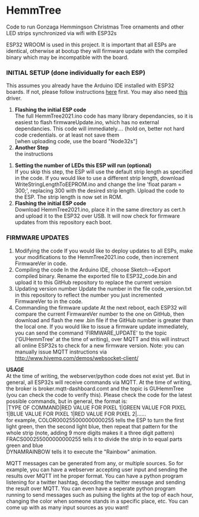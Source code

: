 # HemmTree
Code to run Gonzaga Hemmingson Christmas Tree ornaments and other LED strips synchronized via wifi with ESP32s

ESP32 WROOM is used in this project. 
It is important that all ESPs are identical, otherwise at bootup they will firmware update with the compiled binary which may be incompatible with the board.

### INITIAL SETUP (done individually for each ESP)
This assumes you already have the Arduino IDE installed with ESP32 boards. If not, please follow instructions <a href="https://randomnerdtutorials.com/installing-the-esp32-board-in-arduino-ide-windows-instructions/">here</a> first. You may also need <a href="https://www.silabs.com/developers/usb-to-uart-bridge-vcp-drivers">this</a> driver.
<ol>
  <li><b>Flashing the initial ESP code</b><br>
    The full HemmTree2021.ino code has many library dependancies, so it is easiest to flash firmwareUpdate.ino, which has no external dependancies. This code will immediately.... (hold on, better not hard code credentials. or at least not save them
    <br>[when uploading code, use the board "Node32s"]
  </li>
  <li><b>Another Step</b><br>
  the instructions
  </li>
</ol>



  1) <b>Setting the number of LEDs this ESP will run (optional)</b><br>
        If you skip this step, the ESP will use the default strip length as specified in the code. If you would like to use a different strip length, download WriteStringLengthToEEPROM.ino and change the line 'float param = 300;', replacing 300 with the desired strip length. Upload the code to the ESP. The strip length is now set in ROM.
  2) <b>Flashing the initial ESP code</b><br>
        Download HemmTree2021.ino, place it in the same directory as cert.h and upload it to the ESP32 over USB. It will now check for firmware updates from this repository each boot.
  

### FIRMWARE UPDATES
  1) Modifying the code
        If you would like to deploy updates to all ESPs, make your modifications to the HemmTree2021.ino code, then increment FirmwareVer in code.
  2) Compiling the code
        In the Arduino IDE, choose Sketch-->Export compiled binary. Rename the exported file to ESP32_code.bin and upload it to this GitHub repository to replace the current version
  3) Updating version number
        Update the number in the file code_version.txt in this repository to reflect the number you just incremented FirmwareVer to in the code.
  4) Commanding the firmware update
        At the next reboot, each ESP32 will compare the current FirmwareVer number to the one on GitHub, then download and flash the new .bin file if the GitHub number is greater than the local one. If you would like to issue a firmware update immediately, you can send the command 'FIRMWARE_UPDATE' to the topic ('GUHemmTree' at the time of writing), over MQTT and this will instruct all online ESP32s to check for a new firmware version. Note: you can manually issue MQTT instructions via http://www.hivemq.com/demos/websocket-client/

<b>USAGE</b><br>
At the time of writing, the webserver/python code does not exist yet. But in general, all ESP32s will receive commands via MQTT. At the time of writing, the broker is broker.mqtt-dashboard.comt and the topic is GUHemmTree (you can check the code to verify this). Please check the code for the latest possible commands, but in general, the format is:<br>
  |TYPE OF COMMAND|RED VALUE FOR PIXEL 1|GREEN VALUE FOR PIXEL 1|BLUE VALUE FOR PIXEL 1|RED VALUE FOR PIXEL 2|......<br>
  for example, COLOR000255000000000255 tells the ESP to turn the first light green, then the second light blue, then repeat that pattern for the whole strip (note, adding 9 more digits makes it a three digit pattern)<br>
  FRACS000255000000000255 tells it to divide the strip in to equal parts green and blue<br>
  DYNAMRAINBOW tells it to execute the "Rainbow" animation.
  
  MQTT messages can be generated from any, or multiple sources. So for example, you can have a webserver accepting user input and sending the results over MQTT int he proper format. You can have a python program listening for a twitter hashtag, decoding the twitter message and sending the result over MQTT. You can even have a seperate python program running to send messages such as pulsing the lights at the top of each hour, changing the color when someone stands in a specific place, etc. You can come up with as many input sources as you want!
